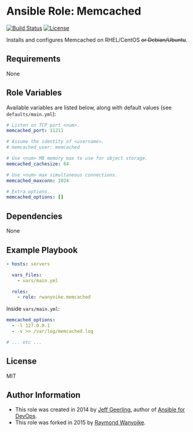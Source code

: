 # Ansible Role: Memcached

[![Build Status](https://img.shields.io/travis/rwanyoike/ansible-role-memcached.svg)](https://travis-ci.org/rwanyoike/ansible-role-memcached) [![License](https://img.shields.io/badge/license-MIT-blue.svg)](https://raw.githubusercontent.com/rwanyoike/ansible-role-memcached/master/LICENSE)

Installs and configures Memcached on RHEL/CentOS ~~or Debian/Ubuntu~~.

## Requirements

None

## Role Variables

Available variables are listed below, along with default values (see `defaults/main.yml`):

```yaml
# Listen on TCP port <num>.
memcached_port: 11211

# Assume the identity of <username>.
# memcached_user: memcached

# Use <num> MB memory max to use for object storage.
memcached_cachesize: 64

# Use <num> max simultaneous connections.
memcached_maxconn: 1024

# Extra options.
memcached_options: []
```

## Dependencies

None

## Example Playbook

```yaml
- hosts: servers

  vars_files:
    - vars/main.yml

  roles:
    - role: rwanyoike.memcached
```

Inside `vars/main.yml`:

```yaml
memcached_options:
  - -l 127.0.0.1
  - -v >> /var/log/memcached.log

# ... etc ...
```

## License

MIT

## Author Information

- This role was created in 2014 by [Jeff Geerling](http://jeffgeerling.com/), author of [Ansible for DevOps](http://ansiblefordevops.com/).
- This role was forked in 2015 by [Raymond Wanyoike](https://github.com/rwanyoike).
